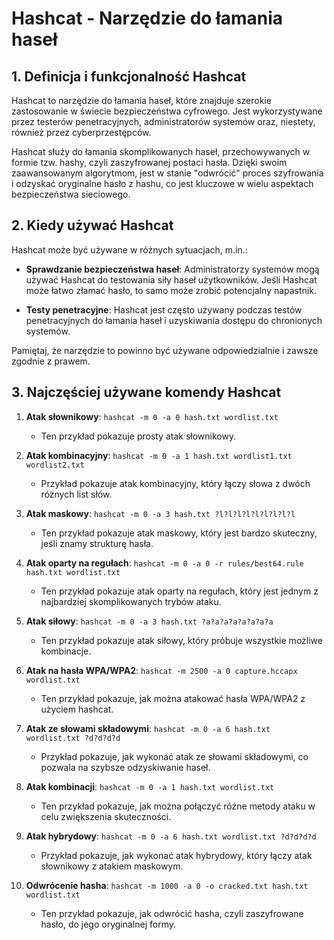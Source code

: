 # Hashcat - Narzędzie do łamania haseł

## 1. Definicja i funkcjonalność Hashcat

Hashcat to narzędzie do łamania haseł, które znajduje szerokie zastosowanie w świecie bezpieczeństwa cyfrowego. Jest wykorzystywane przez testerów penetracyjnych, administratorów systemów oraz, niestety, również przez cyberprzestępców.

Hashcat służy do łamania skomplikowanych haseł, przechowywanych w formie tzw. hashy, czyli zaszyfrowanej postaci hasła. Dzięki swoim zaawansowanym algorytmom, jest w stanie "odwrócić" proces szyfrowania i odzyskać oryginalne hasło z hashu, co jest kluczowe w wielu aspektach bezpieczeństwa sieciowego.

## 2. Kiedy używać Hashcat

Hashcat może być używane w różnych sytuacjach, m.in.:

- **Sprawdzanie bezpieczeństwa haseł**: Administratorzy systemów mogą używać Hashcat do testowania siły haseł użytkowników. Jeśli Hashcat może łatwo złamać hasło, to samo może zrobić potencjalny napastnik.

- **Testy penetracyjne**: Hashcat jest często używany podczas testów penetracyjnych do łamania haseł i uzyskiwania dostępu do chronionych systemów.

Pamiętaj, że narzędzie to powinno być używane odpowiedzialnie i zawsze zgodnie z prawem.

## 3. Najczęściej używane komendy Hashcat

1. **Atak słownikowy**: `hashcat -m 0 -a 0 hash.txt wordlist.txt`
    - Ten przykład pokazuje prosty atak słownikowy.

2. **Atak kombinacyjny**: `hashcat -m 0 -a 1 hash.txt wordlist1.txt wordlist2.txt`
    - Przykład pokazuje atak kombinacyjny, który łączy słowa z dwóch różnych list słów.

3. **Atak maskowy**: `hashcat -m 0 -a 3 hash.txt ?l?l?l?l?l?l?l?l?l`
    - Ten przykład pokazuje atak maskowy, który jest bardzo skuteczny, jeśli znamy strukturę hasła.

4. **Atak oparty na regułach**: `hashcat -m 0 -a 0 -r rules/best64.rule hash.txt wordlist.txt`
    - Ten przykład pokazuje atak oparty na regułach, który jest jednym z najbardziej skomplikowanych trybów ataku.

5. **Atak siłowy**: `hashcat -m 0 -a 3 hash.txt ?a?a?a?a?a?a?a?a`
    - Ten przykład pokazuje atak siłowy, który próbuje wszystkie możliwe kombinacje.

6. **Atak na hasła WPA/WPA2**: `hashcat -m 2500 -a 0 capture.hccapx wordlist.txt`
    - Ten przykład pokazuje, jak można atakować hasła WPA/WPA2 z użyciem hashcat.

7. **Atak ze słowami składowymi**: `hashcat -m 0 -a 6 hash.txt wordlist.txt ?d?d?d?d`
    - Przykład pokazuje, jak wykonać atak ze słowami składowymi, co pozwala na szybsze odzyskiwanie haseł.

8. **Atak kombinacji**: `hashcat -m 0 -a 1 hash.txt wordlist.txt`
    - Ten przykład pokazuje, jak można połączyć różne metody ataku w celu zwiększenia skuteczności.

9. **Atak hybrydowy**: `hashcat -m 0 -a 6 hash.txt wordlist.txt ?d?d?d?d`
    - Przykład pokazuje, jak wykonać atak hybrydowy, który łączy atak słownikowy z atakiem maskowym.

10. **Odwrócenie hasha**: `hashcat -m 1000 -a 0 -o cracked.txt hash.txt wordlist.txt`
    - Ten przykład pokazuje, jak odwrócić hasha, czyli zaszyfrowane hasło, do jego oryginalnej formy.
